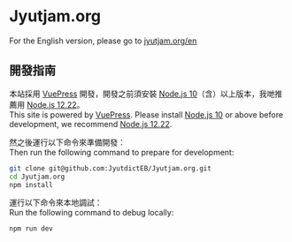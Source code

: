 # Jyutjam.org

For the English version, please go to [jyutjam.org/en](https://jyutjam.org/en/)

## 開發指南

本站採用 [VuePress](https://github.com/vuejs/vuepress) 開發，開發之前須安裝 [Node.js 10](https://nodejs.org/)（含）以上版本，我哋推薦用 [Node.js 12.22](https://nodejs.org/download/release/latest-v12.x/)。<br/>
This site is powered by [VuePress](https://github.com/vuejs/vuepress). Please install [Node.js 10](https://nodejs.org/) or above before development, we recommend [Node.js 12.22](https://nodejs.org/download/release/latest-v12.x/).

然之後運行以下命令來準備開發：<br/>
Then run the following command to prepare for development:

```bash
git clone git@github.com:JyutdictEB/Jyutjam.org.git
cd Jyutjam.org
npm install
```

運行以下命令來本地調試：<br/>
Run the following command to debug locally:

```bash
npm run dev
```

